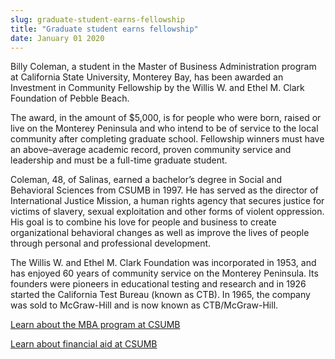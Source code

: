 ```yaml
---
slug: graduate-student-earns-fellowship
title: "Graduate student earns fellowship"
date: January 01 2020
---
```


<p>Billy Coleman, a student in the Master of Business Administration program at California State University, Monterey Bay, has been awarded an Investment in Community Fellowship by the Willis W. and Ethel M. Clark Foundation of Pebble Beach.
</p><p>The award, in the amount of $5,000, is for people who were born, raised or live on the Monterey Peninsula and who intend to be of service to the local community after completing graduate school. Fellowship winners must have an above–average academic record, proven community service and leadership and must be a full-time graduate student.
</p><p>Coleman, 48, of Salinas, earned a bachelor’s degree in Social and Behavioral Sciences from CSUMB in 1997. He has served as the director of International Justice Mission, a human rights agency that secures justice for victims of slavery, sexual exploitation and other forms of violent oppression. His goal is to combine his love for people and business to create organizational behavioral changes as well as improve the lives of people through personal and professional development.
</p><p>The Willis W. and Ethel M. Clark Foundation was incorporated in 1953, and has enjoyed 60 years of community service on the Monterey Peninsula. Its founders were pioneers in educational testing and research and in 1926 started the California Test Bureau (known as CTB). In 1965, the company was sold to McGraw-Hill and is now known as CTB/McGraw-Hill.
</p><p><a href="http://emba.csumb.edu/">Learn about the MBA program at CSUMB</a>
</p><p><a href="http://financialaid.csumb.edu/financial-aid-home">Learn about financial aid at CSUMB</a>  
</p><p> 
</p>

